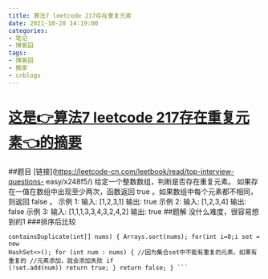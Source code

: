 ```yaml
---
title: 算法7 leetcode 217存在重复元素
date: 2021-10-28 14:19:00
categories:
- 笔记
- 博客园
tags:
- 博客园
- 搬家
- cnblogs
---
```

# [这是👉算法7 leetcode 217存在重复元素👈的摘要](../../../../2021/10/28/cnblog_15478019/)
<!--more-->
##题目 [链接](https://leetcode-cn.com/leetbook/read/top-interview-questions-
easy/x248f5/) 给定一个整数数组，判断是否存在重复元素。 如果存在一值在数组中出现至少两次，函数返回 true
。如果数组中每个元素都不相同，则返回 false 。 示例 1: 输入: [1,2,3,1] 输出: true 示例 2: 输入: [1,2,3,4]
输出: false 示例 3: 输入: [1,1,1,3,3,4,3,2,4,2] 输出: true ##题解 没什么难度，很容易想到的1 ###排序后比较
``` import java.util.Arrays; class Solution { public boolean
containsDuplicate(int[] nums) { Arrays.sort(nums); for(int i=0;i set = new
HashSet<>(); for (int num : nums) { //因为集合set中不能有重复的元素，如果有重复的 //元素添加，就会添加失败 if
(!set.add(num)) return true; } return false; } ```


